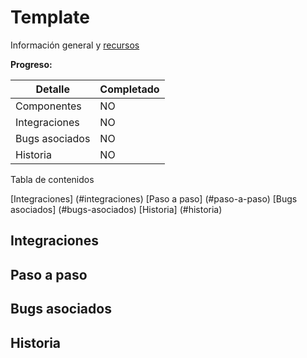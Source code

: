 # Template
Información general y [recursos](https://google.com)

**Progreso:**

| Detalle | Completado |
| ------ | ------ |
| Componentes | NO |
| Integraciones | NO |
| Bugs asociados | NO |
| Historia | NO |

Tabla de contenidos

[Integraciones] (#integraciones)
[Paso a paso] (#paso-a-paso)
[Bugs asociados] (#bugs-asociados)
[Historia] (#historia)

Integraciones
-------------

Paso a paso
-----------

Bugs asociados
--------------

Historia
--------
